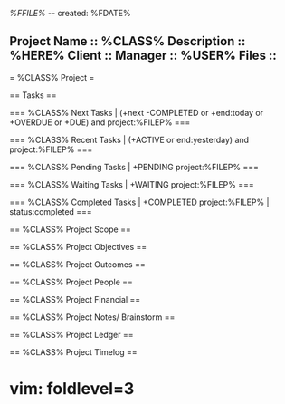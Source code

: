 *%FFILE%* -- created: %FDATE%

Project Name		:: %CLASS%
Description		::  %HERE%
Client			:: 
Manager			:: %USER%
Files			:: 
----


= %CLASS% Project =

== Tasks ==

=== %CLASS% Next Tasks | (+next -COMPLETED or +end:today or +OVERDUE or +DUE) and project:%FILEP% ===

=== %CLASS% Recent Tasks | (+ACTIVE or end:yesterday) and project:%FILEP% ===

=== %CLASS% Pending Tasks | +PENDING project:%FILEP% ===

=== %CLASS% Waiting Tasks | +WAITING project:%FILEP% ===

=== %CLASS% Completed Tasks | +COMPLETED project:%FILEP% | status:completed ===


== %CLASS% Project Scope ==

== %CLASS% Project Objectives ==

== %CLASS% Project Outcomes ==

== %CLASS% Project People ==

== %CLASS% Project Financial ==

== %CLASS% Project Notes/ Brainstorm ==

== %CLASS% Project Ledger ==

== %CLASS% Project Timelog ==


# vim: foldlevel=3

